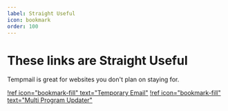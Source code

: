 ```yaml
---
label: Straight Useful
icon: bookmark
order: 100
---
```

# These links are Straight Useful

Tempmail is great for websites you don't plan on staying for.

[!ref icon="bookmark-fill" text="Temporary Email"](https://temp-mail.org/)
[!ref icon="bookmark-fill" text="Multi Program Updater"](https://ninite.com/)